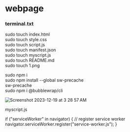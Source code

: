 # webpage

### terminal.txt<br>
sudo touch index.html<br>
sudo touch style.css<br>
sudo touch script.js<br>
sudo touch manifest.json<br>
sudo touch myscript.js<br>
sudo touch README.md<br>
sudo touch 1.png<br>


sudo npm i<br>
sudo npm install --global sw-precache<br>
sw-precache<br>
sudo npm i @bubblewrap/cli<br>

![Screenshot 2023-12-19 at 3 28 57 AM](https://github.com/sudo-self/project/assets/119916323/ab714da0-0526-4ab1-9a4f-c66b730a9fc9)



myscript.js  

if ("serviceWorker" in navigator) { // register service worker navigator.serviceWorker.register("service-worker.js"); }
